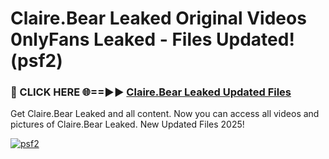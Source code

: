 # Claire.Bear Leaked Original Videos 0nlyFans Leaked - Files Updated! (psf2)

<h3>🔴 CLICK HERE 🌐==►► <a href="https://tinyurl.com/2m67pmp6" rel="nofollow">Claire.Bear Leaked Updated Files</a></h3>

Get Claire.Bear Leaked and all content. Now you can access all videos and pictures of Claire.Bear Leaked. New Updated Files 2025!

[![psf2](https://i.imgur.com/H4QAA4z.gif)](https://tinyurl.com/2m67pmp6)